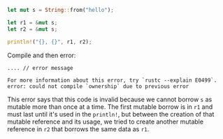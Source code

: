 ```rust
let mut s = String::from("hello");

let r1 = &mut s;
let r2 = &mut s;

println!("{}, {}", r1, r2);
```

Compile and then error:
```
.... // error message

For more information about this error, try `rustc --explain E0499`.
error: could not compile `ownership` due to previous error
```

This error says that this code is invalid because we cannot borrow `s` as mutable
more than once at a time.
The first mutable borrow is in `r1` and must last until it's used in the `println!`,
but between the creation of that mutable reference and its usage, we tried to create
another mutable reference in `r2` that borrows the same data as `r1`.